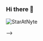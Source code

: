 ### Hi there 👋

<!--

- 🔭 I’m currently working on ...
- 🌱 I’m currently learning ...
- 👯 I’m looking to collaborate on ...
- 🤔 I’m looking for help with ...
- 💬 Ask me about ...
- 📫 How to reach me: ...
- 😄 Pronouns: ...
- ⚡ Fun fact: ...


<img align="left" alt="Nitiz's GitHub Stats" src="https://github-readme-stats.vercel.app/api?username=StarAtNyte&show_icons=true&hide_border=false&title_color=ff652f&icon_color=FFE400&bg_color=09131B&text_color=ffffff&border_color=0c1a25" />

<!-- <p><img align="center" src="https://github-readme-stats.vercel.app/api/top-langs?username=StarAtNyte&show_icons=true&locale=en&layout=compact" alt="StarAtNyte" /></p>
-->
<p><img align="center" src="https://github-readme-streak-stats.herokuapp.com/?user=StarAtNyte&" alt="StarAtNyte" /></p>

-->
